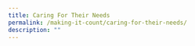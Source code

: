```yaml
---
title: Caring For Their Needs
permalink: /making-it-count/caring-for-their-needs/
description: ""
---
```

